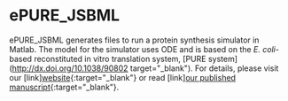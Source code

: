 # ePURE_JSBML
ePURE_JSBML generates files to run a protein synthesis simulator in Matlab. The model for the simulator uses ODE and is based on the *E. coli*-based reconstituted in vitro translation system, [PURE system](http://dx.doi.org/10.1038/90802 target="_blank"). For details, please visit our [link][website](https://sites.google.com/view/puresimulator){:target="_blank"} or read [link][our published manuscript](http://dx.doi.org/10.1073/pnas.1615351114){:target="_blank"}.
